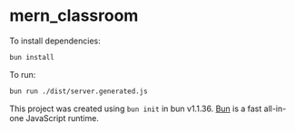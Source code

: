 # mern_classroom

To install dependencies:

```bash
bun install
```

To run:

```bash
bun run ./dist/server.generated.js
```

This project was created using `bun init` in bun v1.1.36. [Bun](https://bun.sh) is a fast all-in-one JavaScript runtime.

